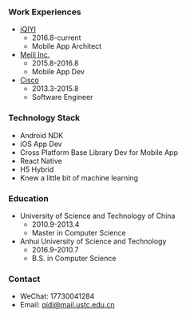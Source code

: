 ### Work Experiences
- [iQIYI](http://www.iqiyi.com/)
    - 2016.8-current
    - Mobile App Architect
- [Meili Inc.](http://www.meili-inc.com/)
    - 2015.8-2016.8
    - Mobile App Dev
- [Cisco](https://www.cisco.com/)
    - 2013.3-2015.8
    - Software Engineer

### Technology Stack
- Android NDK
- iOS App Dev
- Cross Platform Base Library Dev for Mobile App
- React Native
- H5 Hybrid
- Knew a little bit of machine learning

### Education
- University of Science and Technology of China
    - 2010.9-2013.4
    - Master in Computer Science
- Anhui University of Science and Technology
    - 2016.9-2010.7
    - B.S. in Computer Science

### Contact
- WeChat: 17730041284
- Email: qidi@mail.ustc.edu.cn
